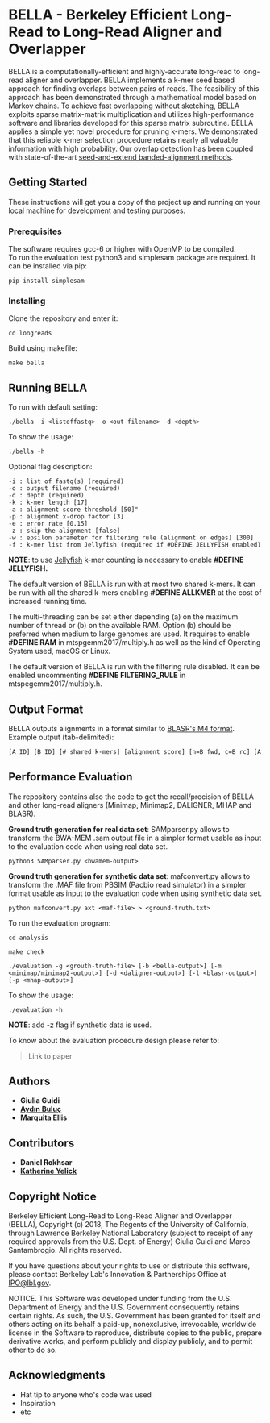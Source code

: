 # BELLA - Berkeley Efficient Long-Read to Long-Read Aligner and Overlapper

BELLA is a computationally-efficient and highly-accurate long-read to long-read aligner and overlapper. BELLA implements a k-mer seed based approach for finding overlaps between pairs of reads. The feasibility of this approach has been demonstrated through a mathematical model based on Markov chains. To achieve fast overlapping without sketching, BELLA exploits sparse matrix-matrix multiplication and utilizes high-performance software and libraries developed for this sparse matrix subroutine.
BELLA applies a simple yet novel procedure for pruning k-mers. We demonstrated that this reliable k-mer selection procedure retains nearly all valuable information with high probability. Our overlap detection has been coupled with state-of-the-art [seed-and-extend banded-alignment methods](https://github.com/seqan/seqan). 

## Getting Started

These instructions will get you a copy of the project up and running on your local machine for development and testing purposes.

### Prerequisites

The software requires gcc-6 or higher with OpenMP to be compiled.  
To run the evaluation test python3 and simplesam package are required. It can be installed via pip: 
```
pip install simplesam
```

### Installing

Clone the repository and enter it:

```
cd longreads
```
Build using makefile:

```
make bella
```

## Running BELLA

To run with default setting:
```
./bella -i <listoffastq> -o <out-filename> -d <depth>
```

To show the usage:
```
./bella -h
```

Optional flag description: 
```
-i : list of fastq(s) (required)
-o : output filename (required)
-d : depth (required)
-k : k-mer length [17]
-a : alignment score threshold [50]"
-p : alignment x-drop factor [3]
-e : error rate [0.15]
-z : skip the alignment [false]
-w : epsilon parameter for filtering rule (alignment on edges) [300]
-f : k-mer list from Jellyfish (required if #DEFINE JELLYFISH enabled)
```
**NOTE**: to use [Jellyfish](http://www.cbcb.umd.edu/software/jellyfish/) k-mer counting is necessary to enable **#DEFINE JELLYFISH.**  

The default version of BELLA is run with at most two shared k-mers. It can be run with all the shared k-mers enabling **#DEFINE ALLKMER** at the cost of increased running time.  

The multi-threading can be set either depending (a) on the maximum number of thread or (b) on the available RAM. Option (b) should be preferred when medium to large genomes are used. It requires to enable **#DEFINE RAM** in mtspgemm2017/multiply.h as well as the kind of Operating System used, macOS or Linux.

The default version of BELLA is run with the filtering rule disabled. It can be enabled uncommenting **#DEFINE FILTERING_RULE** in mtspegemm2017/multiply.h.

## Output Format

BELLA outputs alignments in a format similar to [BLASR's M4 format](https://github.com/PacificBiosciences/blasr/wiki/Blasr-Output-Format). Example output (tab-delimited):

```HTML
[A ID] [B ID] [# shared k-mers] [alignment score] [n=B fwd, c=B rc] [A start] [A end] [A length] [B start] [B end] [B length]
```

## Performance Evaluation

The repository contains also the code to get the recall/precision of BELLA and other long-read aligners (Minimap, Minimap2, DALIGNER, MHAP and BLASR).

**Ground truth generation for real data set**: SAMparser.py allows to transform the BWA-MEM .sam output file in a simpler format usable as input to the evaluation code when using real data set. 

```
python3 SAMparser.py <bwamem-output>
```

**Ground truth generation for synthetic data set**: mafconvert.py allows to transform the .MAF file from PBSIM (Pacbio read simulator) in a simpler format usable as input to the evaluation code when using synthetic data set.

```
python mafconvert.py axt <maf-file> > <ground-truth.txt>
```

To run the evaluation program:
```
cd analysis
```
```
make check
```
```
./evaluation -g <grouth-truth-file> [-b <bella-output>] [-m <minimap/minimap2-output>] [-d <daligner-output>] [-l <blasr-output>] [-p <mhap-output>]
```

To show the usage:
```
./evaluation -h
```
**NOTE**: add -z flag if synthetic data is used.  

To know about the evaluation procedure design please refer to:

> Link to paper

## Authors

* **Giulia Guidi**
* [**Aydın Buluç**](https://people.eecs.berkeley.edu/~aydin/)
* **Marquita Ellis**

## Contributors

* **Daniel Rokhsar**
* [**Katherine Yelick**](https://people.eecs.berkeley.edu/~yelick/?_ga=2.137275831.646808918.1523950603-1375276454.1515506755)

## Copyright Notice
 
Berkeley Efficient Long-Read to Long-Read Aligner and Overlapper (BELLA), Copyright (c) 2018, The Regents of the University of California, through Lawrence Berkeley National Laboratory (subject to receipt of any required approvals from the U.S. Dept. of Energy) Giulia Guidi and Marco Santambrogio. All rights reserved.
 
If you have questions about your rights to use or distribute this software, please contact Berkeley Lab's Innovation & Partnerships Office at IPO@lbl.gov.
 
NOTICE. This Software was developed under funding from the U.S. Department of Energy and the U.S. Government consequently retains certain rights. As such, the U.S. Government has been granted for itself and others acting on its behalf a paid-up, nonexclusive, irrevocable, worldwide license in the Software to reproduce, distribute copies to the public, prepare derivative works, and perform publicly and display publicly, and to permit other to do so. 

## Acknowledgments

* Hat tip to anyone who's code was used
* Inspiration
* etc
